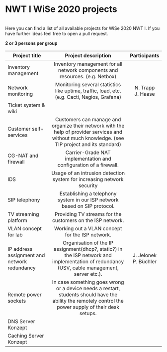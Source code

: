 # NWT I WiSe 2020 projects
<br/>
Here you can find a list of all available projects for WiSe 2020 NWT I.  
If you have further ideas feel free to open a pull request.  

**2 or 3 persons per group**

Project title | Project description | Participants
----------------------  | :---------------------------: | :--------------------:
Inventory management    | Inventory management for all network components and resources. (e.g. Netbox) | 
Network monitoring      | Monitoring several statistics like uptime, traffic, load, etc. (e.g. Cacti, Nagios, Grafana) | N. Trapp<br/>J. Haase 
Ticket system & wiki    | |
Customer self-services  | Customers can manage and organize their network with the help of provider services and without much knowledge. (see TIP project and its standard) | 
CG-NAT and firewall     | Carrier-Grade NAT implementation and configuration of a firewall. | 
IDS                     | Usage of an intrusion detection system for increasing network security | 
SIP telephony           | Establishing a telephony system in our ISP network based on SIP protocol. | 
TV streaming platform   | Providing TV streams for the customers on the ISP network. | 
VLAN concept for lab    | Working out a VLAN concept for the ISP network.
IP address assignment and network redundancy | Organisation of the IP assignment(dhcp?, static?) in the ISP network and implementation of redundancy (USV, cable management, server etc.). | J. Jelonek<br/>P. Büchler
Remote power sockets    | In case something goes wrong or a device needs a restart, students should have the ability the remotely control the power supply of their desk setups. | 
DNS Server Konzept ||
Caching Server Konzept ||
